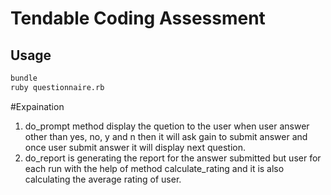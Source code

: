 # Tendable Coding Assessment

## Usage

```sh
bundle
ruby questionnaire.rb
```

#Expaination

1. do_prompt method display the quetion to the user when user answer other than yes, no, y and n then it will ask gain to submit answer and once user submit answer it will display next question.
2. do_report is generating the report for the answer submitted but user for each run with the help of method calculate_rating and it is also calculating the average rating of user.
